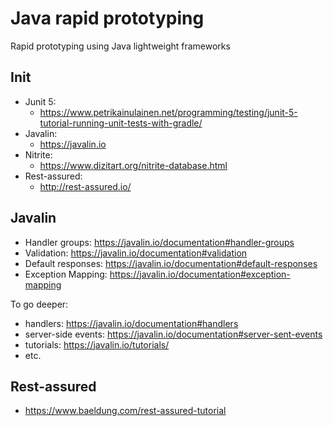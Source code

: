 # Java rapid prototyping

Rapid prototyping using Java lightweight frameworks

## Init

- Junit 5:
  - <https://www.petrikainulainen.net/programming/testing/junit-5-tutorial-running-unit-tests-with-gradle/>
- Javalin:
  - <https://javalin.io>
- Nitrite:
  - <https://www.dizitart.org/nitrite-database.html>
- Rest-assured:
  - <http://rest-assured.io/>

## Javalin

- Handler groups: <https://javalin.io/documentation#handler-groups>
- Validation: <https://javalin.io/documentation#validation>
- Default responses: <https://javalin.io/documentation#default-responses>
- Exception Mapping: <https://javalin.io/documentation#exception-mapping>

To go deeper:
- handlers: <https://javalin.io/documentation#handlers>
- server-side events: <https://javalin.io/documentation#server-sent-events>
- tutorials: <https://javalin.io/tutorials/>
- etc.

## Rest-assured

- <https://www.baeldung.com/rest-assured-tutorial>